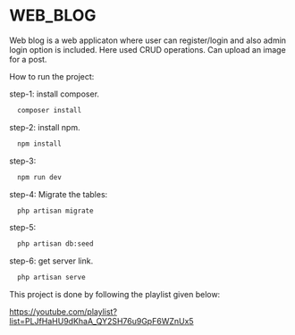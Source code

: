 # WEB_BLOG
Web blog is a web applicaton where user can register/login and also admin login option is included. Here used CRUD operations. Can upload an image for a post.


How to run the project:

step-1: install composer.
```bash
  composer install
```
step-2: install npm.
```bash
  npm install
```
step-3:
```bash
  npm run dev
```
step-4: Migrate the tables:
```bash
  php artisan migrate
```
step-5:
```bash
  php artisan db:seed
```
step-6: get server link.
```bash
  php artisan serve
```
This project is done by following the playlist given below:

https://youtube.com/playlist?list=PLJfHaHU9dKhaA_QY2SH76u9GpF6WZnUx5
